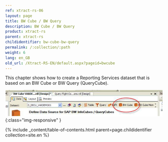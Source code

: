```yaml
---
ref: xtract-rs-06
layout: page
title: BW Cube / BW Query
description: BW Cube / BW Query
product: xtract-rs
parent: xtract-rs
childidentifier: bw-cube-bw-query
permalink: /:collection/:path
weight: 6
lang: en_GB
old_url: /Xtract-RS-EN/default.aspx?pageid=bwcube
---
```


This chapter shows how to create a Reporting Services dataset that is based on an BW Cube or BW Query (QueryCube).

![BWCube-BwQuery](/img/content/BWCube-BwQuery.png){:class="img-responsive" }

{% include _content/table-of-contents.html parent=page.childidentifier collection=site.en %}